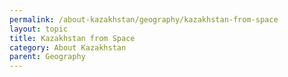 ```yaml
---
permalink: /about-kazakhstan/geography/kazakhstan-from-space
layout: topic
title: Kazakhstan from Space
category: About Kazakhstan
parent: Geography
---
```


